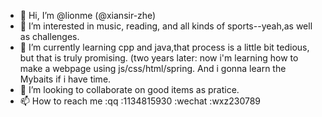 - 👋 Hi, I’m @lionme (@xiansir-zhe)
- 👀 I’m interested in music, reading, and all kinds of sports--yeah,as well as challenges.
- 🌱 I’m currently learning cpp and java,that process is a little bit tedious, but that is truly promising.
(two years later: 
        now i'm learning how to make a webpage using js/css/html/spring. And i gonna learn the Mybaits if i have time.
- 💞️ I’m looking to collaborate on good items as pratice.
- 📫 How to reach me :qq :1134815930
                     :wechat :wxz230789

<!---
xiansir-zhe/xiansir-zhe is a ✨ special ✨ repository because its `README.md` (this file) appears on your GitHub profile.
You can click the Preview link to take a look at your changes.
--->
